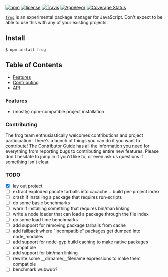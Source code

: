 [![npm](https://img.shields.io/npm/v/frog.svg)](https://npm.im/frog) [![license](https://img.shields.io/npm/l/frog.svg)](https://npm.im/frog) [![Travis](https://img.shields.io/travis/npm/frog.svg)](https://travis-ci.org/npm/frog) [![AppVeyor](https://ci.appveyor.com/api/projects/status/github/npm/frog?svg=true)](https://ci.appveyor.com/project/npm/frog) [![Coverage Status](https://coveralls.io/repos/github/npm/frog/badge.svg?branch=latest)](https://coveralls.io/github/npm/frog?branch=latest)

[`frog`](https://github.com/npm/frog) is an experimental package manager for
JavaScript. Don't expect to be able to use this with any of your existing
projects.

## Install

`$ npm install frog`

## Table of Contents

* [Features](#features)
* [Contributing](#contributing)
* [API](#api)

### Features

* (mostly) npm-compatible project installation

### Contributing

The frog team enthusiastically welcomes contributions and project
participation! There's a bunch of things you can do if you want to contribute!
The [Contributor Guide](CONTRIBUTING.md) has all the information you need for
everything from reporting bugs to contributing entire new features. Please don't
hesitate to jump in if you'd like to, or even ask us questions if something
isn't clear.

### TODO

* [x] lay out project
* [ ] extract exploded pacote tarballs into cacache + build per-project index
* [ ] crash if installing a package that requires run-scripts
* [ ] do some basic benchmarks
* [ ] warn if installing something that requires bin/man linking
* [ ] write a node loader that can load a package through the file index
* [ ] do some load time benchmarks
* [ ] add support for removing package tarballs from cache
* [ ] add fallback where "incompatible" packages get dumped into node_modules
* [ ] add support for node-gyp build caching to make native packages compatible
* [ ] add support for bin/man linking
* [ ] rewrite some __dirname/__filename expressions to make them compatible
* [ ] benchmark wubwub?
